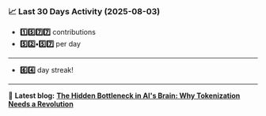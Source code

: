 <!--START_STATS-->
### 📈 Last 30 Days Activity (2025-08-03)  
- **1️⃣5️⃣7️⃣7️⃣** contributions  
- **5️⃣2️⃣•5️⃣7️⃣** per day
---
- **6️⃣4️⃣** day streak!
---
📝 **Latest blog:** [**The Hidden Bottleneck in AI's Brain: Why Tokenization Needs a Revolution**](https://andriak.com/blog/tokenization-revolution)
<!--END_STATS-->
